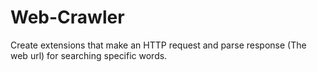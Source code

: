 # Web-Crawler

Create extensions that make an HTTP request and parse response (The web url) for searching specific words.
